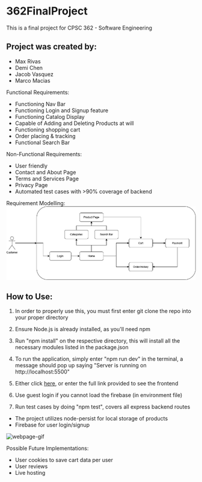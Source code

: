 # 362FinalProject
This is a final project for CPSC 362 - Software Engineering

## Project was created by:
- Max Rivas
- Demi Chen
- Jacob Vasquez
- Marco Macias

Functional Requirements:
- Functioning Nav Bar
- Functioning Login and Signup feature
- Functioning Catalog Display
- Capable of Adding and Deleting Products at will
- Functioning shopping cart
- Order placing & tracking
- Functional Search Bar

Non-Functional Requirements:
- User friendly
- Contact and About Page
- Terms and Services Page
- Privacy Page
- Automated test cases with >90% coverage of backend

Requirement Modelling:
![Requirement](./images/UML_Diagram.drawio.png)

## How to Use:
1. In order to properly use this, you must first enter git clone the repo into your proper directory

2. Ensure Node.js is already installed, as you'll need npm

3. Run "npm install" on the respective directory, this will install all the necessary modules listed in the package.json

4. To run the application, simply enter "npm run dev" in the terminal, a message should pop up saying "Server is running on http://localhost:5500"

5. Either click [here](http://localhost:5500), or enter the full link provided to see the frontend

6. Use guest login if you cannot load the firebase (in environment file)

7. Run test cases by doing "npm test", covers all express backend routes

- The project utilizes node-persist for local storage of products
- Firebase for user login/signup

![webpage-gif](https://github.com/Mrivas0331/362FinalProject/blob/main/current-implementation.gif)

Possible Future Implementations:
- User cookies to save cart data per user
- User reviews
- Live hosting